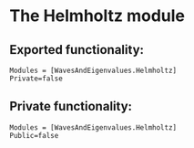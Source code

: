 # The Helmholtz module

## Exported functionality:
```@autodocs
Modules = [WavesAndEigenvalues.Helmholtz]
Private=false
```

## Private functionality:
```@autodocs
Modules = [WavesAndEigenvalues.Helmholtz]
Public=false
```
